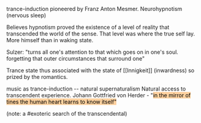 trance-induction pioneered by Franz Anton Mesmer. 
Neurohypnotism (nervous sleep)

Believes hypnotism proved the existence of a level of reality that transcended the world of the sense. That level was where the true self lay. More himself than in waking state. 

Sulzer: "turns all one's attention to that which goes on in one's soul. forgetting that outer circumstances that surround one"

Trance state thus associated with the state of [[Innigkeit]] (inwardness) so prized by the romantics. 

music as trance-induction -- natural supernaturalism
Natural access to transcendent experience. 
Johann Gottfried von Herder - "<mark style="background: #FFB86CA6;">in the mirror of tines the human heart learns to know itself"</mark>


(note: a #exoteric search of the transcendental)